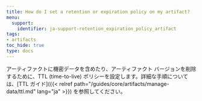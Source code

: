 ```yaml
---
title: How do I set a retention or expiration policy on my artifact?
menu:
  support:
    identifier: ja-support-retention_expiration_policy_artifact
tags:
- artifacts
toc_hide: true
type: docs
---
```


アーティファクトに機密データを含めたり、アーティファクト バージョンを削除するために、TTL (time-to-live) ポリシーを設定します。詳細な手順については、[TTL ガイド]({{< relref path="/guides/core/artifacts/manage-data/ttl.md" lang="ja" >}}) を参照してください。